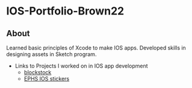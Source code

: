 # IOS-Portfolio-Brown22

## About

Learned basic principles of Xcode to make IOS apps. Developed skills in designing assets in Sketch program. 


* Links to Projects I worked on in IOS app development
  * [blockstock](https://github.com/ElliottB678/blockstock)
  * [EPHS IOS stickers](https://github.com/EPHS-iOS/Stickers)
